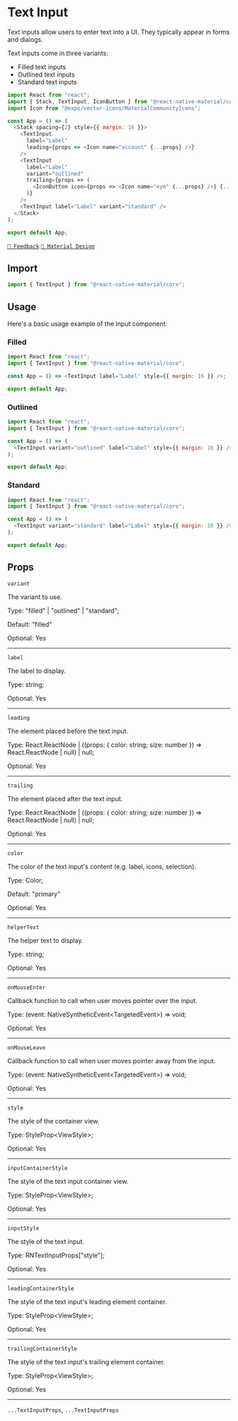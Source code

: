 # Text Input

Text inputs allow users to enter text into a UI. They typically appear in forms and dialogs.

Text inputs come in three variants:

- Filled text inputs
- Outlined text inputs
- Standard text inputs

```js with-preview
import React from "react";
import { Stack, TextInput, IconButton } from "@react-native-material/core";
import Icon from "@expo/vector-icons/MaterialCommunityIcons";

const App = () => (
  <Stack spacing={2} style={{ margin: 16 }}>
    <TextInput
      label="Label"
      leading={props => <Icon name="account" {...props} />}
    />
    <TextInput
      label="Label"
      variant="outlined"
      trailing={props => (
        <IconButton icon={props => <Icon name="eye" {...props} />} {...props} />
      )}
    />
    <TextInput label="Label" variant="standard" />
  </Stack>
);

export default App;
```

[`💬 Feedback`](https://github.com/yamankatby/react-native-material/labels/component%3A%20TextInput)
[`🎨 Material Design`](https://material.io/components/text-fields)

## Import

```js
import { TextInput } from "@react-native-material/core";
```

## Usage

Here's a basic usage example of the Input component:

### Filled

```js with-preview
import React from "react";
import { TextInput } from "@react-native-material/core";

const App = () => <TextInput label="Label" style={{ margin: 16 }} />;

export default App;
```

### Outlined

```js with-preview
import React from "react";
import { TextInput } from "@react-native-material/core";

const App = () => (
  <TextInput variant="outlined" label="Label" style={{ margin: 16 }} />
);

export default App;
```

### Standard

```js with-preview
import React from "react";
import { TextInput } from "@react-native-material/core";

const App = () => (
  <TextInput variant="standard" label="Label" style={{ margin: 16 }} />
);

export default App;
```

## Props

`variant`

The variant to use.

Type: "filled" | "outlined" | "standard";

Default: "filled"

Optional: Yes

---

`label`

The label to display.

Type: string;

Optional: Yes

---

`leading`

The element placed before the text input.

Type: React.ReactNode | ((props: { color: string; size: number }) =\> React.ReactNode | null) | null;

Optional: Yes

---

`trailing`

The element placed after the text input.

Type: React.ReactNode | ((props: { color: string; size: number }) =\> React.ReactNode | null) | null;

Optional: Yes

---

`color`

The color of the text input's content (e.g. label, icons, selection).

Type: Color;

Default: "primary"

Optional: Yes

---

`helperText`

The helper text to display.

Type: string;

Optional: Yes

---

`onMouseEnter`

Callback function to call when user moves pointer over the input.

Type: (event: NativeSyntheticEvent<TargetedEvent\>) =\> void;

Optional: Yes

---

`onMouseLeave`

Callback function to call when user moves pointer away from the input.

Type: (event: NativeSyntheticEvent<TargetedEvent\>) =\> void;

Optional: Yes

---

`style`

The style of the container view.

Type: StyleProp<ViewStyle\>;

Optional: Yes

---

`inputContainerStyle`

The style of the text input container view.

Type: StyleProp<ViewStyle\>;

Optional: Yes

---

`inputStyle`

The style of the text input.

Type: RNTextInputProps["style"];

Optional: Yes

---

`leadingContainerStyle`

The style of the text input's leading element container.

Type: StyleProp<ViewStyle\>;

Optional: Yes

---

`trailingContainerStyle`

The style of the text input's trailing element container.

Type: StyleProp<ViewStyle\>;

Optional: Yes

---

`...TextInputProps`, `...TextInputProps`
